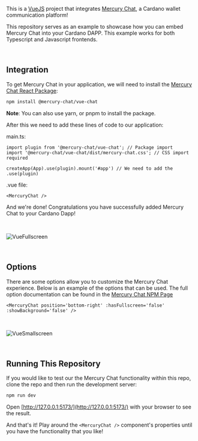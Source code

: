 This is a [VueJS](https://vuejs.org/) project that integrates [Mercury Chat](https://mercurychat.io/), a Cardano wallet communication platform!

This repository serves as an example to showcase how you can embed Mercury Chat into your Cardano DAPP. This example works for both Typescript and Javascript frontends.

<br />

## Integration

To get Mercury Chat in your application, we will need to install the [Mercury Chat React Package](https://www.npmjs.com/package/@mercury-chat/react-chat):

```bash
npm install @mercury-chat/vue-chat
```

<b>Note</b>: You can also use yarn, or pnpm to install the package.

After this we need to add these lines of code to our application:

main.ts:
```
import plugin from '@mercury-chat/vue-chat'; // Package import
import '@mercury-chat/vue-chat/dist/mercury-chat.css'; // CSS import required

createApp(App).use(plugin).mount('#app') // We need to add the .use(plugin)
```

.vue file:
```
<MercuryChat />
```

And we're done! Congratulations you have successfully added Mercury Chat to your Cardano Dapp!

<br />

![VueFullscreen](https://user-images.githubusercontent.com/17760631/196582729-2abdbf0b-b8b6-4787-bb9a-d96579f3fa72.PNG)

<br />

## Options
There are some options allow you to customize the Mercury Chat experience. Below is an example of the options that can be used. The full option documentation can be found in the [Mercury Chat NPM Page](https://www.npmjs.com/package/@mercury-chat/vue-chat)

```
<MercuryChat position='bottom-right' :hasFullscreen='false' :showBackground='false' />
```

<br />

![VueSmallscreen](https://user-images.githubusercontent.com/17760631/196582751-3f1cca0a-ff06-40c6-80ab-c2c3912bdc13.PNG)

<br />

## Running This Repository

If you would like to test our the Mercury Chat functionality within this repo, clone the repo and then run the development server:

```bash
npm run dev
```

Open [http://127.0.0.1:5173/](http://127.0.0.1:5173/) with your browser to see the result.

And that's it! Play around the ```<MercuryChat />``` component's properties until you have the functionality that you like!
